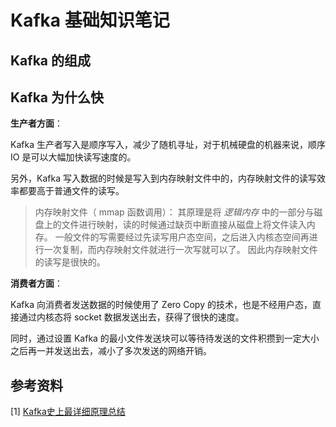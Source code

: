 # Kafka 基础知识笔记

## Kafka 的组成



## Kafka 为什么快

**生产者方面**：

Kafka 生产者写入是顺序写入，减少了随机寻址，对于机械硬盘的机器来说，顺序 IO 是可以大幅加快读写速度的。

另外，Kafka 写入数据的时候是写入到内存映射文件中的，内存映射文件的读写效率都要高于普通文件的读写。

> 内存映射文件（ mmap 函数调用）：
> 其原理是将 *逻辑内存* 中的一部分与磁盘上的文件进行映射，读的时候通过缺页中断直接从磁盘上将文件读入内存。
> 一般文件的写需要经过先读写用户态空间，之后进入内核态空间再进行一次复制，而内存映射文件就进行一次写就可以了。
> 因此内存映射文件的读写是很快的。

**消费者方面**：

Kafka 向消费者发送数据的时候使用了 Zero Copy 的技术，也是不经用户态，直接通过内核态将 socket 数据发送出去，获得了很快的速度。

同时，通过设置 Kafka 的最小文件发送块可以等待待发送的文件积攒到一定大小之后再一并发送出去，减小了多次发送的网络开销。

## 参考资料
[1] [Kafka史上最详细原理总结](https://blog.csdn.net/ychenfeng/article/details/74980531)
